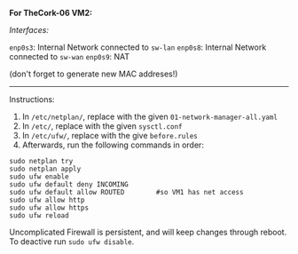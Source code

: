 **For TheCork-06 VM2:**

*Interfaces:*

`enp0s3`: Internal Network connected to ```sw-lan```
`enp0s8`: Internal Network connected to ```sw-wan```
`enp0s9`: NAT

(don't forget to generate new MAC addreses!)
<hr/>

Instructions:
1) In `/etc/netplan/`, replace with the given `01-network-manager-all.yaml`
2) In `/etc/`, replace with the given `sysctl.conf`
3) In `/etc/ufw/`, replace with the give `before.rules`
4) Afterwards, run the following commands in order:


```
sudo netplan try
sudo netplan apply
sudo ufw enable
sudo ufw default deny INCOMING
sudo ufw default allow ROUTED        #so VM1 has net access
sudo ufw allow http
sudo ufw allow https
sudo ufw reload
```

Uncomplicated Firewall is persistent, and will keep changes through reboot.
To deactive run `sudo ufw disable`.
